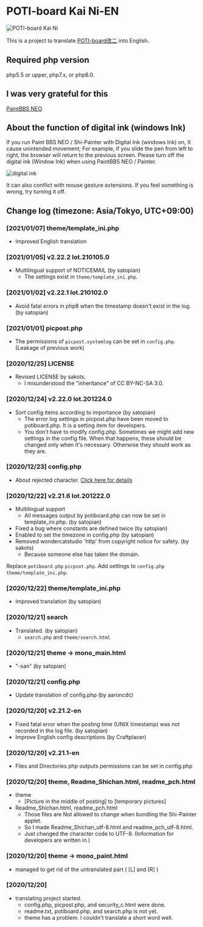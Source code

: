 # POTI-board Kai Ni-EN

![POTI-board Kai Ni](https://raw.githubusercontent.com/wiki/sakots/poti-kaini-EN/img/paintmode.png)

This is a project to translate [POTI-board改二](https://github.com/sakots/poti-kaini/) into English.

## Required php version

php5.5 or upper, php7.x, or php8.0.

## I was very grateful for this

[PaintBBS NEO](https://github.com/funige/neo/)

## About the function of digital ink (windows Ink)

If you run Paint BBS NEO / Shi-Painter with Digital Ink (windows Ink) on,
It cause unintended movement; For example, if you slide the pen from left to right,
the browser will return to the previous screen.
Please turn off the digital ink (Window Ink) when using PaintBBS NEO / Painter.

![digital ink](https://user-images.githubusercontent.com/31465648/83109254-0c7ddf80-a0fc-11ea-9627-7b4afe5ae193.PNG)

It can also conflict with mouse gesture extensions.
If you feel something is wrong, try turning it off.
  
## Change log (timezone: Asia/Tokyo, UTC+09:00)

### [2021/01/07] theme/template_ini.php

- Improved English translation

### [2021/01/05] v2.22.2 lot.210105.0

- Multilingual support of NOTICEMAIL (by satopian)
  - The settings exist in `theme/template_ini.php`.

### [2021/01/02] v2.22.1 lot.210102.0

- Avoid fatal errors in php8 when the timestamp doesn't exist in the log. (by satopian)

### [2021/01/01] picpost.php

- The permissions of `picpost.systemlog` can be set in `config.php`. (Leakage of previous work)

### [2020/12/25] LICENSE

- Revised LICENSE by sakots.
  - I misunderstood the "inheritance" of CC BY-NC-SA 3.0.

### [2020/12/24] v2.22.0 lot.201224.0

- Sort config items according to importance (by satopian)
  - The error log settings in picpost.php have been moved to potiboard.php. It is a setting item for developers.
  - You don't have to modify config.php. Sometimes we might add new settings in the config file. When that happens, these should be changed only when it's necessary. Otherwise they should work as they are.

### [2020/12/23] config.php

- About rejected character. [Click here for details](https://github.com/sakots/poti-kaini-EN/pull/10)

### [2020/12/22] v2.21.6 lot.201222.0

- Multilingual support
  - All messages output by potiboard.php can now be set in template_ini.php. (by satopian)
- Fixed a bug where constants are defined twice (by satopian)
- Enabled to set the timezone in config.php (by satopian)
- Removed wondercatstudio 'http' from copyright notice for safety. (by sakots)
  - Because someone else has taken the domain.

Replace `potiboard.php` `picpsot.php`. Add settings to `config.php` `theme/template_ini.php`.

### [2020/12/22] theme/template_ini.php

- Improved translation (by satopian)

### [2020/12/21] search

- Translated. (by satopian)
  - `search.php` and `theme/search.html`

### [2020/12/21] theme -> mono_main.html

- "-san" (by satopian)

### [2020/12/21] config.php

- Update translation of config.php (by aaroncdc)

### [2020/12/20] v2.21.2-en

- Fixed fatal error when the posting time (UNIX timestamp) was not recorded in the log file. (by satopian)
- Improve English config descriptions (by Craftplacer)

### [2020/12/20] v2.21.1-en

- Files and Directories php outputs permissions can be set in config.php

### [2020/12/20] theme, Readme_Shichan.html, readme_pch.html

- theme
  - [Picture in the middle of posting] to [temporary pictures]
- Readme_Shichan.html, readme_pch.html
  - Those files are Not allowed to change when bundling the Shi-Painter applet.
  - So I made Readme_Shichan_utf-8.html and readme_pch_utf-8.html.
  - Just changed the character code to UTF-8. (Information for developers are written in.)

### [2020/12/20] theme -> mono_paint.html

- managed to get rid of the untranslated part ( [L] and [R] )

### [2020/12/20]

- translating project started.
  - config.php, picpost.php, and security_c.html were done.
  - readme.txt, potiboard.php, and search.php is not yet.
  - theme has a problem. I couldn't translate a short word well.

